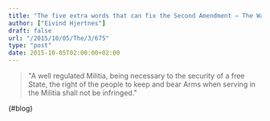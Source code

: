 ```yaml
---
title: "The five extra words that can fix the Second Amendment – The Washington Post"
author: ["Eivind Hjertnes"]
draft: false
url: "/2015/10/05/The/3/675"
type: "post"
date: 2015-10-05T02:00:00+02:00
---
```


> "A well regulated Militia, being necessary to the security of a free
> State, the right of the people to keep and bear Arms when serving in
> the Militia shall not be infringed."

(#blog)
